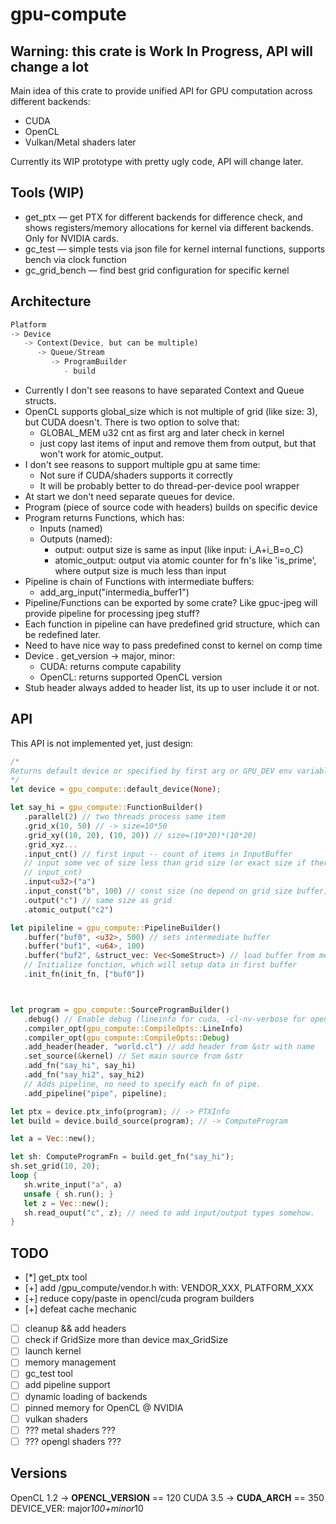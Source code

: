 gpu-compute
===========

Warning: this crate is Work In Progress, API will change a lot
--------------------------------------------------------------

Main idea of this crate to provide unified API for GPU
computation across different backends:

- CUDA
- OpenCL
- Vulkan/Metal shaders later

Currently its WIP prototype with pretty ugly code, API will change later.

Tools (WIP)
-----------

- get_ptx — get PTX for different backends for difference check, and shows registers/memory allocations for kernel via different backends. Only for NVIDIA cards.
- gc_test — simple tests via json file for kernel internal functions, supports bench via clock function
- gc_grid_bench — find best grid configuration for specific kernel

Architecture
------------

```rust
Platform
-> Device
   -> Context(Device, but can be multiple)
      -> Queue/Stream
         -> ProgramBuilder
            - build
```

- Currently I don't see reasons to have separated Context and Queue structs.
- OpenCL supports global_size which is not multiple of grid (like size: 3),
  but CUDA doesn't. There is two option to solve that:
  - GLOBAL_MEM u32 cnt as first arg and later check in kernel
  - just copy last items of input and remove them from output, but that won't
    work for atomic_output.
- I don't see reasons to support multiple gpu at same time:
  - Not sure if CUDA/shaders supports it correctly
  - It will be probably better to do thread-per-device pool wrapper
- At start we don't need separate queues for device.
- Program (piece of source code with headers) builds on specific device
- Program returns Functions, which has:
  - Inputs (named)
  - Outputs (named):
    - output: output size is same as input (like input: i_A+i_B=o_C)
    - atomic_output: output via atomic counter for fn's like 'is_prime',
      where output size is much less than input
- Pipeline is chain of Functions with intermediate buffers:
  - add_arg_input("intermedia_buffer1")
- Pipeline/Functions can be exported by some crate? Like gpuc-jpeg will provide
  pipeline for processing jpeg stuff?
- Each function in pipeline can have predefined grid structure, which can be
  redefined later.
- Need to have nice way to pass predefined const to kernel on comp time
- Device . get_version -> major, minor:
  - CUDA: returns compute capability
  - OpenCL: returns supported OpenCL version
- Stub header always added to header list, its up to user include it or not.

API
---

This API is not implemented yet, just design:
```rust
/*
Returns default device or specified by first arg or GPU_DEV env variable, like: 'cu0'
*/
let device = gpu_compute::default_device(None);

let say_hi = gpu_compute::FunctionBuilder()
   .parallel(2) // two threads process same item
   .grid_x(10, 50) // -> size=10*50
   .grid_xy((10, 20), (10, 20)) // size=(10*20)*(10*20)
   .grid_xyz...
   .input_cnt() // first input -- count of items in InputBuffer
   // input some vec of size less than grid size (or exact size if there is no 
   // input_cnt)
   .input<u32>("a")
   .input_const("b", 100) // const size (no depend on grid size buffer)
   .output("c") // same size as grid
   .atomic_output("c2")

let pipileline = gpu_compute::PipelineBuilder()
   .buffer("buf0", <u32>, 500) // sets intermediate buffer
   .buffer("buf1", <u64>, 100)
   .buffer("buf2", &struct_vec: Vec<SomeStruct>) // load buffer from mem
   // Initialize function, which will setup data in first buffer
   .init_fn(init_fn, ["buf0"])



let program = gpu_compute::SourceProgramBuilder()
   .debug() // Enable debug (lineinfo for cuda, -cl-nv-verbose for opencl?)
   .compiler_opt(gpu_compute::CompileOpts::LineInfo)
   .compiler_opt(gpu_compute::CompileOpts::Debug)
   .add_header(header, "world.cl") // add header from &str with name
   .set_source(&kernel) // Set main source from &str
   .add_fn("say_hi", say_hi)
   .add_fn("say_hi2", say_hi2)
   // Adds pipeline, no need to specify each fn of pipe.
   .add_pipeline("pipe", pipeline);

let ptx = device.ptx_info(program); // -> PTXInfo
let build = device.build_source(program); // -> ComputeProgram

let a = Vec::new();

let sh: ComputeProgramFn = build.get_fn("say_hi");
sh.set_grid(10, 20);
loop {
   sh.write_input("a", a)
   unsafe { sh.run(); }
   let z = Vec::new();
   sh.read_ouput("c", z); // need to add input/output types somehow.
}

```

TODO
----

- [*] get_ptx tool
- [+] add /gpu_compute/vendor.h with: VENDOR_XXX, PLATFORM_XXX
- [+] reduce copy/paste in opencl/cuda program builders
- [+] defeat cache mechanic
- [ ] cleanup && add headers
- [ ] check if GridSize more than device max_GridSize
- [ ] launch kernel
- [ ] memory management
- [ ] gc_test tool
- [ ] add pipeline support
- [ ] dynamic loading of backends
- [ ] pinned memory for OpenCL @ NVIDIA
- [ ] vulkan shaders
- [ ] ??? metal shaders ???
- [ ] ??? opengl shaders ???

Versions
--------

OpenCL 1.2 -> __OPENCL_VERSION__ == 120
CUDA 3.5   -> __CUDA_ARCH__ == 350
DEVICE_VER: major*100+minor*10